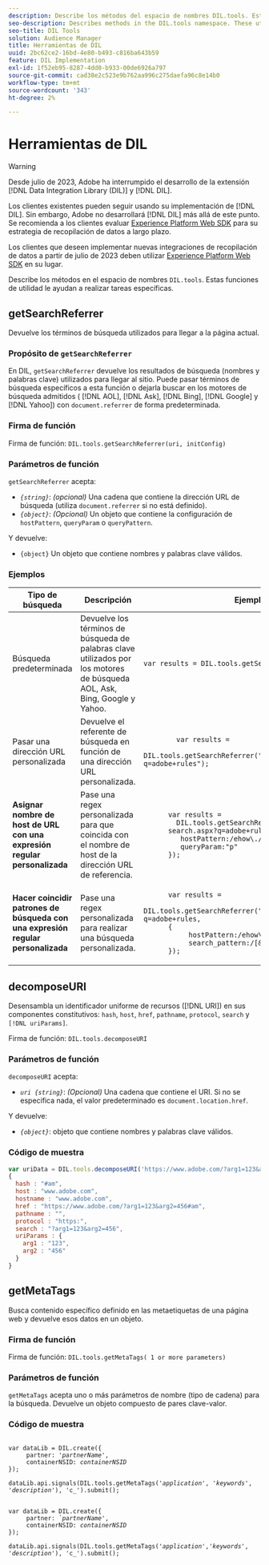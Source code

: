 ```yaml
---
description: Describe los métodos del espacio de nombres DIL.tools. Estas funciones de utilidad le ayudan a realizar tareas específicas.
seo-description: Describes methods in the DIL.tools namespace. These utility functions help you perform specific tasks.
seo-title: DIL Tools
solution: Audience Manager
title: Herramientas de DIL
uuid: 2bc62ce2-16bd-4e80-b493-c816ba643b59
feature: DIL Implementation
exl-id: 1f52eb95-8287-4dd0-b933-00de6926a797
source-git-commit: cad38e2c523e9b762aa996c275daefa96c8e14b0
workflow-type: tm+mt
source-wordcount: '343'
ht-degree: 2%

---
```


# Herramientas de DIL

>[!WARNING]
>
>Desde julio de 2023, Adobe ha interrumpido el desarrollo de la extensión [!DNL Data Integration Library (DIL)] y [!DNL DIL].
>
>Los clientes existentes pueden seguir usando su implementación de [!DNL DIL]. Sin embargo, Adobe no desarrollará [!DNL DIL] más allá de este punto. Se recomienda a los clientes evaluar [Experience Platform Web SDK](https://experienceleague.adobe.com/docs/experience-platform/edge/home.html?lang=en) para su estrategia de recopilación de datos a largo plazo.
>
>Los clientes que deseen implementar nuevas integraciones de recopilación de datos a partir de julio de 2023 deben utilizar [Experience Platform Web SDK](https://experienceleague.adobe.com/docs/experience-platform/edge/home.html?lang=en) en su lugar.

Describe los métodos en el espacio de nombres `DIL.tools`. Estas funciones de utilidad le ayudan a realizar tareas específicas.

<!-- 

c_dil_functions.xml

 -->

## getSearchReferrer

Devuelve los términos de búsqueda utilizados para llegar a la página actual.

<!-- 

r_dil_get_search_referrer.xml

 -->

### Propósito de `getSearchReferrer`

En DIL, `getSearchReferrer` devuelve los resultados de búsqueda (nombres y palabras clave) utilizados para llegar al sitio. Puede pasar términos de búsqueda específicos a esta función o dejarla buscar en los motores de búsqueda admitidos ( [!DNL AOL], [!DNL Ask], [!DNL Bing], [!DNL Google] y [!DNL Yahoo]) con `document.referrer` de forma predeterminada.

### Firma de función

Firma de función: `DIL.tools.getSearchReferrer(uri, initConfig)`

### Parámetros de función

`getSearchReferrer` acepta:

* *`{string}`*: *(opcional)* Una cadena que contiene la dirección URL de búsqueda (utiliza `document.referrer` si no está definido).
* *`{object}`*: *(Opcional)* Un objeto que contiene la configuración de `hostPattern`, `queryParam` o `queryPattern`.

Y devuelve:

* `{object}` Un objeto que contiene nombres y palabras clave válidos.

### Ejemplos

<table id="table_D035276601EC428295E4D619F05BB8D0"> 
 <thead> 
  <tr> 
   <th> Tipo de búsqueda </th> 
   <th> Descripción </th> 
   <th> Ejemplo de código </th> 
  </tr> 
 </thead>
 <tbody> 
  <tr> 
   <td> Búsqueda predeterminada</td> 
   <td> Devuelve los términos de búsqueda de palabras clave utilizados por los motores de búsqueda AOL, Ask, Bing, Google y Yahoo. </td> 
   <td>
      <code>var&nbsp;results&nbsp;=&nbsp;DIL.tools.getSearchReferrer();</code> 
  </td>
  </tr> 
  <tr> 
   <td>Pasar una dirección URL personalizada</td> 
   <td>Devuelve el referente de búsqueda en función de una dirección URL personalizada.</td> 
   <td> 
  <code>
        var&nbsp;results&nbsp;= 
        DIL.tools.getSearchReferrer("https://www.ehow.com/search.aspx?q=adobe+rules");
  </code>
</td> 
  </tr> 
  <tr> 
   <td> <b>Asignar nombre de host de URL con una expresión regular personalizada</b></td> 
   <td> Pase una regex personalizada para que coincida con el nombre de host de la dirección URL de referencia. </td> 
   <td> 
  <code>
      var results = 
        DIL.tools.getSearchReferrer("https://www.ehow.com/
      search.aspx?q=adobe+rules",&lbrace; 
      &nbsp;&nbsp;&nbsp;hostPattern:/ehow\./, 
      &nbsp;&nbsp;&nbsp;queryParam:"p" 
      &rbrace;); 
  </code>
  </td></tr> 
  <tr> 
   <td> <b>Hacer coincidir patrones de búsqueda con una expresión regular personalizada</b> </td> 
   <td> Pase una regex personalizada para realizar una búsqueda personalizada. </td> 
   <td> 
    <code>
      var&nbsp;results&nbsp;= 
      DIL.tools.getSearchReferrer("https://www.ehow.com/search.aspx?q=adobe+rules,
      &lbrace;
        &nbsp;&nbsp;&nbsp;hostPattern:/ehow\./, 
        &nbsp;&nbsp;&nbsp;search_pattern:/[&amp;\?]p=([^&amp;]+/ 
      &rbrace;);
    </code>
   </td> 
  </tr> 
 </tbody> 
</table>

## decomposeURI

Desensambla un identificador uniforme de recursos ([!DNL URI]) en sus componentes constitutivos: `hash`, `host`, `href`, `pathname`, `protocol`, `search` y `[!DNL uriParams]`.

<!-- 

r_dil_decompose.xml

 -->

Firma de función: `DIL.tools.decomposeURI`

### Parámetros de función

`decomposeURI` acepta:

* *`uri {string}`*: *(Opcional)* Una cadena que contiene el URI. Si no se especifica nada, el valor predeterminado es `document.location.href`.

Y devuelve:

* *`{object}`*: objeto que contiene nombres y palabras clave válidos.

### Código de muestra


```javascript
var uriData = DIL.tools.decomposeURI('https://www.adobe.com/?arg1=123&arg2=456#am'); 
{ 
  hash : "#am", 
  host : "www.adobe.com", 
  hostname : "www.adobe.com", 
  href : "https://www.adobe.com/?arg1=123&arg2=456#am", 
  pathname : "", 
  protocol : "https:", 
  search : "?arg1=123&arg2=456", 
  uriParams : { 
    arg1 : "123", 
    arg2 : "456" 
  } 
}
```

## getMetaTags

Busca contenido específico definido en las metaetiquetas de una página web y devuelve esos datos en un objeto.

<!-- 

r_dil_get_metatags.xml

 -->

### Firma de función

Firma de función: `DIL.tools.getMetaTags( 1 or more parameters)`

### Parámetros de función

`getMetaTags` acepta uno o más parámetros de nombre (tipo de cadena) para la búsqueda. Devuelve un objeto compuesto de pares clave-valor.

### Código de muestra

<pre class="javascript"><code>
var dataLib = DIL.create(&lbrace; 
     partner: '<i>partnerName'</i>, 
     containerNSID: <i>containerNSID</i> 
&rbrace;); 

dataLib.api.signals(DIL.tools.getMetaTags('<i>application</i>', '<i>keywords</i>',  '<i>description</i>'), 'c_').submit();
</code></pre>

<pre><code>
var dataLib = DIL.create(&lbrace; 
     partner: <i>&grave;partnerName'</i>, 
     containerNSID: <i>containerNSID</i> 
&rbrace;); 

dataLib.api.signals(DIL.tools.getMetaTags('<i>application</i>','<i>keywords</i>', '<i>description</i>'), 'c_').submit();
</code></pre>
